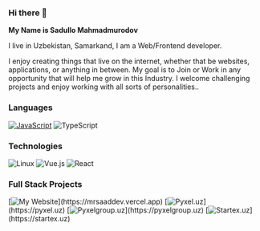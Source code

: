 ### Hi there 👋

<strong> My Name is Sadullo Mahmadmurodov</strong>

I live in Uzbekistan, Samarkand, I am a Web/Frontend developer.

I enjoy creating things that live on the internet, whether that be websites, applications, or anything in between. My goal is to Join or Work in any opportunity that will help me grow in this Industry. I welcome challenging projects and enjoy working with all sorts of personalities..

### Languages

[![JavaScript](https://img.shields.io/badge/-JavaScript-000?&logo=JavaScript&logoColor=ddc508)](https://github.com/mrsaadDev?tab=repositories&q=&type=&language=javascript)
![TypeScript](https://img.shields.io/badge/-TypeScript-000?&logo=TypeScript&logoColor=007ACC)

### Technologies

![Linux](https://img.shields.io/badge/-Linux-000?&logo=Linux&logoColor=FCC624)
![Vue.js](https://img.shields.io/badge/-Vue.js-000?&logo=vue.js)
![React](https://img.shields.io/badge/-React-000?&logo=React)


### Full Stack Projects

[![My Website](https://img.shields.io/badge/-🧬%20My%20Website-000?)](https://mrsaaddev.vercel.app)
[![Pyxel.uz](https://img.shields.io/badge/-🧬%20%20Pyxel-000?)](https://pyxel.uz)
[![Pyxelgroup.uz](https://img.shields.io/badge/-🧬%20Pyxel%20Group-000?)](https://pyxelgroup.uz)
[![Startex.uz](https://img.shields.io/badge/-🧬%20%20Startex-000?)](https://startex.uz)
